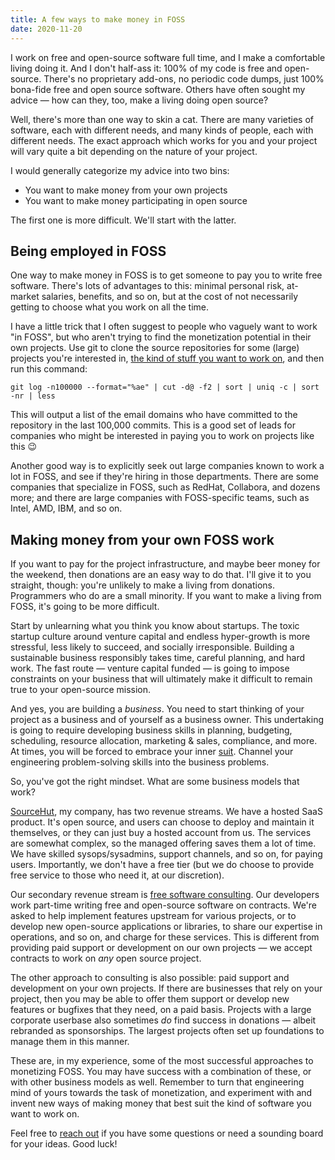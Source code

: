 ```yaml
---
title: A few ways to make money in FOSS
date: 2020-11-20
---
```


I work on free and open-source software full time, and I make a comfortable
living doing it. And I don't half-ass it: 100% of my code is free and
open-source. There's no proprietary add-ons, no periodic code dumps, just
100% bona-fide free and open source software. Others have often sought my advice
&mdash; how can they, too, make a living doing open source?

Well, there's more than one way to skin a cat. There are many varieties of
software, each with different needs, and many kinds of people, each with
different needs. The exact approach which works for you and your project will
vary quite a bit depending on the nature of your project.

I would generally categorize my advice into two bins:

- You want to make money from your own projects
- You want to make money participating in open source

The first one is more difficult. We'll start with the latter.

## Being employed in FOSS

One way to make money in FOSS is to get someone to pay you to write free
software. There's lots of advantages to this: minimal personal risk, at-market
salaries, benefits, and so on, but at the cost of not necessarily getting to
choose what you work on all the time.

I have a little trick that I often suggest to people who vaguely want to work
"in FOSS", but who aren't trying to find the monetization potential in their own
projects. Use git to clone the source repositories for some (large) projects
you're interested in,
[the kind of stuff you want to work on](https://drewdevault.com/2020/08/10/How-to-contribute-to-FOSS.html),
and then run this command:

```
git log -n100000 --format="%ae" | cut -d@ -f2 | sort | uniq -c | sort -nr | less
```

This will output a list of the email domains who have committed to the
repository in the last 100,000 commits. This is a good set of leads for
companies who might be interested in paying you to work on projects like this
😉

Another good way is to explicitly seek out large companies known to work a lot
in FOSS, and see if they're hiring in those departments. There are some
companies that specialize in FOSS, such as RedHat, Collabora, and dozens more;
and there are large companies with FOSS-specific teams, such as Intel, AMD, IBM,
and so on.

## Making money from your own FOSS work

If you want to pay for the project infrastructure, and maybe beer money for the
weekend, then donations are an easy way to do that. I'll give it to you
straight, though: you're unlikely to make a living from donations.  Programmers
who do are a small minority. If you want to make a living from FOSS, it's
going to be more difficult.

Start by unlearning what you think you know about startups. The toxic startup
culture around venture capital and endless hyper-growth is more stressful, less
likely to succeed, and socially irresponsible. Building a sustainable business
responsibly takes time, careful planning, and hard work. The fast route &mdash;
venture capital funded &mdash; is going to impose constraints on your business
that will ultimately make it difficult to remain true to your open-source
mission.

And yes, you are building a *business*. You need to start thinking of your
project as a business and of yourself as a business owner. This undertaking is
going to require developing business skills in planning, budgeting, scheduling,
resource allocation, marketing & sales, compliance, and more. At times, you will
be forced to embrace your inner
[suit](http://www.catb.org/jargon/html/S/suit.html). Channel your engineering
problem-solving skills into the business problems.

So, you've got the right mindset. What are some business models that work?

[SourceHut](https://sourcehut.org), my company, has two revenue streams. We have
a hosted SaaS product. It's open source, and users can choose to deploy and
maintain it themselves, or they can just buy a hosted account from us. The
services are somewhat complex, so the managed offering saves them a lot of time.
We have skilled sysops/sysadmins, support channels, and so on, for paying users.
Importantly, we don't have a free tier (but we do choose to provide free service
to those who need it, at our discretion).

Our secondary revenue stream is [free software
consulting](https://sourcehut.org/consultancy). Our developers work part-time
writing free and open-source software on contracts. We're asked to help
implement features upstream for various projects, or to develop new open-source
applications or libraries, to share our expertise in operations, and so on, and
charge for these services. This is different from providing paid support or
development on our own projects &mdash; we accept contracts to work on *any*
open source project.

The other approach to consulting is also possible: paid support and development
on your own projects. If there are businesses that rely on your project, then
you may be able to offer them support or develop new features or bugfixes that
they need, on a paid basis. Projects with a large corporate userbase also
sometimes *do* find success in donations &mdash; albeit rebranded as
sponsorships. The largest projects often set up foundations to manage them in
this manner.

These are, in my experience, some of the most successful approaches to
monetizing FOSS. You may have success with a combination of these, or with other
business models as well.  Remember to turn that engineering mind of yours
towards the task of monetization, and experiment with and invent new ways of
making money that best suit the kind of software you want to work on.

Feel free to [reach out](mailto:sir@cmpwn.com) if you have some questions or
need a sounding board for your ideas. Good luck!

